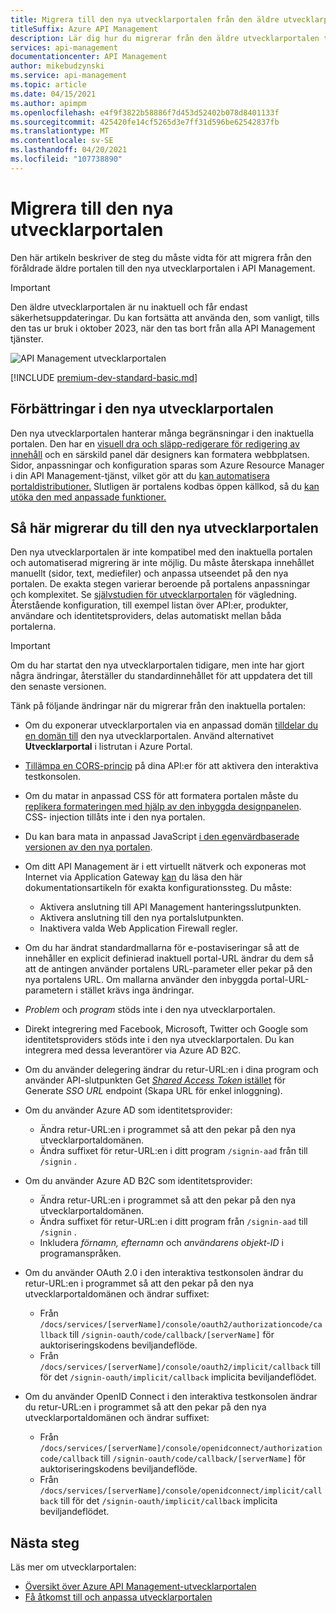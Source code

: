 ```yaml
---
title: Migrera till den nya utvecklarportalen från den äldre utvecklarportalen
titleSuffix: Azure API Management
description: Lär dig hur du migrerar från den äldre utvecklarportalen till den nya utvecklarportalen i API Management.
services: api-management
documentationcenter: API Management
author: mikebudzynski
ms.service: api-management
ms.topic: article
ms.date: 04/15/2021
ms.author: apimpm
ms.openlocfilehash: e4f9f3822b58886f7d453d52402b078d8401133f
ms.sourcegitcommit: 425420fe14cf5265d3e7ff31d596be62542837fb
ms.translationtype: MT
ms.contentlocale: sv-SE
ms.lasthandoff: 04/20/2021
ms.locfileid: "107738890"
---
```

# <a name="migrate-to-the-new-developer-portal"></a>Migrera till den nya utvecklarportalen

Den här artikeln beskriver de steg du måste vidta för att migrera från den föråldrade äldre portalen till den nya utvecklarportalen i API Management.

> [!IMPORTANT]
> Den äldre utvecklarportalen är nu inaktuell och får endast säkerhetsuppdateringar. Du kan fortsätta att använda den, som vanligt, tills den tas ur bruk i oktober 2023, när den tas bort från alla API Management tjänster.

![API Management utvecklarportalen](media/api-management-howto-developer-portal/cover.png)

[!INCLUDE [premium-dev-standard-basic.md](../../includes/api-management-availability-premium-dev-standard-basic.md)]

## <a name="improvements-in-new-developer-portal"></a>Förbättringar i den nya utvecklarportalen

Den nya utvecklarportalen hanterar många begränsningar i den inaktuella portalen. Den har en [visuell dra och släpp-redigerare för redigering av innehåll](api-management-howto-developer-portal-customize.md) och en särskild panel där designers kan formatera webbplatsen. Sidor, anpassningar och konfiguration sparas som Azure Resource Manager i din API Management-tjänst, vilket gör att du [kan automatisera portaldistributioner.](automate-portal-deployments.md) Slutligen är portalens kodbas öppen källkod, så du [kan utöka den med anpassade funktioner.](api-management-howto-developer-portal.md#managed-vs-self-hosted)

## <a name="how-to-migrate-to-new-developer-portal"></a>Så här migrerar du till den nya utvecklarportalen

Den nya utvecklarportalen är inte kompatibel med den inaktuella portalen och automatiserad migrering är inte möjlig. Du måste återskapa innehållet manuellt (sidor, text, mediefiler) och anpassa utseendet på den nya portalen. De exakta stegen varierar beroende på portalens anpassningar och komplexitet. Se [självstudien för utvecklarportalen](api-management-howto-developer-portal-customize.md) för vägledning. Återstående konfiguration, till exempel listan över API:er, produkter, användare och identitetsproviders, delas automatiskt mellan båda portalerna.

> [!IMPORTANT]
> Om du har startat den nya utvecklarportalen tidigare, men inte har gjort några ändringar, återställer du standardinnehållet för att uppdatera det till den senaste versionen.

Tänk på följande ändringar när du migrerar från den inaktuella portalen:

- Om du exponerar utvecklarportalen via en anpassad domän [tilldelar du en domän till](configure-custom-domain.md) den nya utvecklarportalen. Använd alternativet **Utvecklarportal** i listrutan i Azure Portal.
- [Tillämpa en CORS-princip](developer-portal-faq.md#cors) på dina API:er för att aktivera den interaktiva testkonsolen.
- Om du matar in anpassad CSS för att formatera portalen måste du [replikera formateringen med hjälp av den inbyggda designpanelen](api-management-howto-developer-portal-customize.md). CSS- injection tillåts inte i den nya portalen.
- Du kan bara mata in anpassad JavaScript [i den egenvärdbaserade versionen av den nya portalen](api-management-howto-developer-portal.md#managed-vs-self-hosted).
- Om ditt API Management är i ett virtuellt nätverk och exponeras mot Internet via Application Gateway [kan](api-management-howto-integrate-internal-vnet-appgateway.md) du läsa den här dokumentationsartikeln för exakta konfigurationssteg. Du måste:

    - Aktivera anslutning till API Management hanteringsslutpunkten.
    - Aktivera anslutning till den nya portalslutpunkten.
    - Inaktivera valda Web Application Firewall regler.

- Om du har ändrat standardmallarna för e-postaviseringar så att de innehåller en explicit definierad inaktuell portal-URL ändrar du dem så att de antingen använder portalens URL-parameter eller pekar på den nya portalens URL. Om mallarna använder den inbyggda portal-URL-parametern i stället krävs inga ändringar.
- *Problem* och *program* stöds inte i den nya utvecklarportalen.
- Direkt integrering med Facebook, Microsoft, Twitter och Google som identitetsproviders stöds inte i den nya utvecklarportalen. Du kan integrera med dessa leverantörer via Azure AD B2C.
- Om du använder delegering ändrar du retur-URL:en i dina program och använder API-slutpunkten Get [ *Shared Access Token* istället](/rest/api/apimanagement/2019-12-01/user/getsharedaccesstoken) för Generate *SSO URL* endpoint (Skapa URL för enkel inloggning).
- Om du använder Azure AD som identitetsprovider:

    - Ändra retur-URL:en i programmet så att den pekar på den nya utvecklarportaldomänen.
    - Ändra suffixet för retur-URL:en i ditt program `/signin-aad` från till `/signin` .

- Om du använder Azure AD B2C som identitetsprovider:

    - Ändra retur-URL:en i programmet så att den pekar på den nya utvecklarportaldomänen.
    - Ändra suffixet för retur-URL:en i ditt program från `/signin-aad` till `/signin` .
    - Inkludera *förnamn,* *efternamn* och *användarens objekt-ID* i programanspråken.

- Om du använder OAuth 2.0 i den interaktiva testkonsolen ändrar du retur-URL:en i programmet så att den pekar på den nya utvecklarportaldomänen och ändrar suffixet:

    - Från `/docs/services/[serverName]/console/oauth2/authorizationcode/callback` till `/signin-oauth/code/callback/[serverName]` för auktoriseringskodens beviljandeflöde.
    - Från `/docs/services/[serverName]/console/oauth2/implicit/callback` till för det `/signin-oauth/implicit/callback` implicita beviljandeflödet.
- Om du använder OpenID Connect i den interaktiva testkonsolen ändrar du retur-URL:en i programmet så att den pekar på den nya utvecklarportaldomänen och ändrar suffixet:

    - Från `/docs/services/[serverName]/console/openidconnect/authorizationcode/callback` till `/signin-oauth/code/callback/[serverName]` för auktoriseringskodens beviljandeflöde.
    - Från `/docs/services/[serverName]/console/openidconnect/implicit/callback` till för det `/signin-oauth/implicit/callback` implicita beviljandeflödet.

## <a name="next-steps"></a>Nästa steg

Läs mer om utvecklarportalen:

- [Översikt över Azure API Management-utvecklarportalen](api-management-howto-developer-portal.md)
- [Få åtkomst till och anpassa utvecklarportalen](api-management-howto-developer-portal-customize.md)